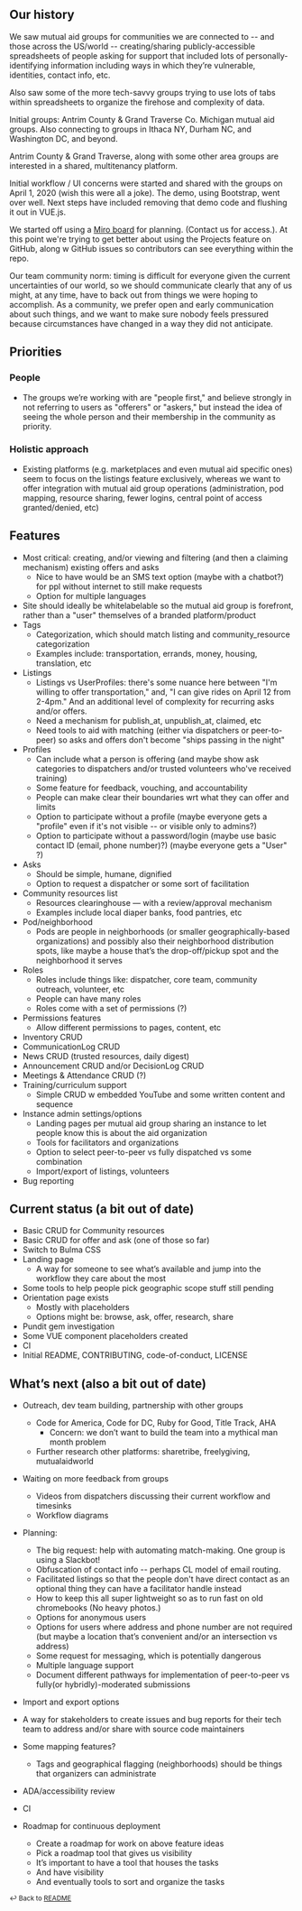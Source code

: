 ## Our history
We saw mutual aid groups for communities we are connected to -- and those across the US/world -- creating/sharing publicly-accessible spreadsheets of people asking for support that included lots of personally-identifying information including ways in which they’re vulnerable, identities, contact info, etc.

Also saw some of the more tech-savvy groups trying to use lots of tabs within spreadsheets to organize the firehose and complexity of data.

Initial groups: Antrim County & Grand Traverse Co. Michigan mutual aid groups. Also connecting to groups in Ithaca NY, Durham NC, and Washington DC, and beyond.

Antrim County & Grand Traverse, along with some other area groups are interested in a shared, multitenancy platform.

Initial workflow / UI concerns were started and shared with the groups on April 1, 2020 (wish this were all a joke). The demo, using Bootstrap, went over well. Next steps have included removing that demo code and flushing it out in VUE.js. 

We started off using a [Miro board](https://miro.com/app/board/o9J_kuKI5h8=/) for planning. (Contact us for access.). At this point we're trying to get better about using the Projects feature on GitHub, along w GitHub issues so contributors can see everything within the repo.

Our team community norm: timing is difficult for everyone given the current uncertainties of our world, so we should communicate clearly that any of us might, at any time, have to back out from things we were hoping to accomplish. As a community, we prefer open and early communication about such things, and we want to make sure nobody feels pressured because circumstances have changed in a way they did not anticipate.


## Priorities
### People
* The groups we’re working with are "people first," and believe strongly in not referring to users as "offerers" or "askers," but instead the idea of seeing the whole person and their membership in the community as priority.

### Holistic approach
* Existing platforms (e.g. marketplaces and even mutual aid specific ones) seem to focus on the listings feature exclusively, whereas we want to offer integration with mutual aid group operations (administration, pod mapping, resource sharing, fewer logins, central point of access granted/denied, etc)

## Features
* Most critical: creating, and/or viewing and filtering (and then a claiming mechanism) existing offers and asks
    * Nice to have would be an SMS text option (maybe with a chatbot?) for ppl without internet to still make requests
    * Option for multiple languages
* Site should ideally be whitelabelable so the mutual aid group is forefront, rather than a "user" themselves of a branded platform/product
* Tags
    * Categorization, which should match listing and community_resource categorization
    * Examples include: transportation, errands, money, housing, translation, etc
* Listings
    * Listings vs UserProfiles: there's some nuance here between "I'm willing to offer transportation," and, "I can give rides on April 12 from 2-4pm." And an additional level of complexity for recurring asks and/or offers.
    * Need a mechanism for publish_at, unpublish_at, claimed, etc
    * Need tools to aid with matching (either via dispatchers or peer-to-peer) so asks and offers don't become "ships passing in the night"
* Profiles
    * Can include what a person is offering (and maybe show ask categories to dispatchers and/or trusted volunteers who've received training)
    * Some feature for feedback, vouching, and accountability
    * People can make clear their boundaries wrt what they can offer and limits
    * Option to participate without a profile (maybe everyone gets a "profile" even if it's not visible -- or visible only to admins?)
    * Option to participate without a password/login (maybe use basic contact ID (email, phone number)?) (maybe everyone gets a "User" ?)
* Asks
    * Should be simple, humane, dignified
    * Option to request a dispatcher or some sort of facilitation
* Community resources list
    * Resources clearinghouse — with a review/approval mechanism
    * Examples include local diaper banks, food pantries, etc
* Pod/neighborhood
    * Pods are people in neighborhoods (or smaller geographically-based organizations) and possibly also their neighborhood distribution spots, like maybe a house that’s the drop-off/pickup spot and the neighborhood it serves
* Roles
    * Roles include things like: dispatcher, core team, community outreach, volunteer, etc
    * People can have many roles
    * Roles come with a set of permissions (?)
* Permissions features
    * Allow different permissions to pages, content, etc
* Inventory CRUD
* CommunicationLog CRUD
* News CRUD (trusted resources, daily digest)
* Announcement CRUD and/or DecisionLog CRUD
* Meetings & Attendance CRUD (?)
* Training/curriculum support
    * Simple CRUD w embedded YouTube and some written content and sequence
* Instance admin settings/options
    * Landing pages per mutual aid group sharing an instance to let people know this is about the aid organization
    * Tools for facilitators and organizations
    * Option to select peer-to-peer vs fully dispatched vs some combination
    * Import/export of listings, volunteers
* Bug reporting

## Current status (a bit out of date)
* Basic CRUD for Community resources
* Basic CRUD for offer and ask (one of those so far)
* Switch to Bulma CSS
* Landing page
    * A way for someone to see what’s available and jump into the workflow they care about the most
* Some tools to help people pick geographic scope stuff still pending
* Orientation page exists
    * Mostly with placeholders
    * Options might be: browse, ask, offer, research, share
* Pundit gem investigation
* Some VUE component placeholders created
* CI
* Initial README, CONTRIBUTING, code-of-conduct, LICENSE

## What’s next (also a bit out of date)
* Outreach, dev team building, partnership with other groups
    * Code for America, Code for DC, Ruby for Good, Title Track, AHA
        * Concern: we don’t want to build the team into a mythical man month problem
    * Further research other platforms: sharetribe, freelygiving, mutualaidworld
* Waiting on more feedback from groups
    * Videos from dispatchers discussing their current workflow and timesinks
    * Workflow diagrams
* Planning:
    * The big request: help with automating match-making. One group is using a Slackbot!
    * Obfuscation of contact info -- perhaps CL model of email routing. 
    * Facilitated listings so that the people don't have direct contact as an optional thing they can have a facilitator handle instead
    * How to keep this all super lightweight so as to run fast on old chromebooks (No heavy photos.)
    * Options for anonymous users
    * Options for users where address and phone number are not required (but maybe a location that’s convenient and/or an intersection vs address)
    * Some request for messaging, which is potentially dangerous
    * Multiple language support
    * Document different pathways for implementation of peer-to-peer vs fully(or hybridly)-moderated submissions
* Import and export options
* A way for stakeholders to create issues and bug reports for their tech team to address and/or share with source code maintainers
* Some mapping features?
    * Tags and geographical flagging (neighborhoods) should be things that organizers can administrate
* ADA/accessibility review
* CI

* Roadmap for continuous deployment
    * Create a roadmap for work on above feature ideas
    * Pick a roadmap tool that gives us visibility
    * It’s important to have a tool that houses the tasks
    * And have visibility
    * And eventually tools to sort and organize the tasks


<sub>↩ Back to [README](/README.md)</sub>
